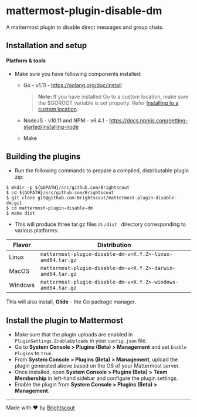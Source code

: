 # mattermost-plugin-disable-dm
A mattermost plugin to disable direct messages and group chats.

## Installation and setup
#### Platform & tools
- Make sure you have following components installed:

  * Go - v1.11 - https://golang.org/doc/install
    > **Note:** If you have installed Go to a custom location, make sure the $GOROOT variable is set properly. Refer [Installing to a custom location](https://golang.org/doc/install#install).

  * NodeJS - v10.11 and NPM - v6.4.1 - https://docs.npmjs.com/getting-started/installing-node

  * Make


## Building the plugins
- Run the following commands to prepare a compiled, distributable plugin zip:

```
$ mkdir -p ${GOPATH}/src/github.com/Brightscout
$ cd ${GOPATH}/src/github.com/Brightscout
$ git clone git@github.com:Brightscout/mattermost-plugin-disable-dm.git
$ cd mattermost-plugin-disable-dm
$ make dist
```


- This will produce three tar.gz files in `/dist ` directory corresponding to various platforms:

| Flavor  | Distribution |
|-------- | ------------ |
| Linux   | `mattermost-plugin-disable-dm-v<X.Y.Z>-linux-amd64.tar.gz`   |
| MacOS   | `mattermost-plugin-disable-dm-v<X.Y.Z>-darwin-amd64.tar.gz`  |
| Windows | `mattermost-plugin-disable-dm-v<X.Y.Z>-windows-amd64.tar.gz` |

This will also install, **Glide** - the Go package manager.

## Install the plugin to Mattermost
- Make sure that the plugin uploads are enabled in `PluginSettings.EnableUploads` in your `config.json` file.
- Go to **System Console > Plugins (Beta) > Management** and set `Enable Plugins` to `true`.
- From **System Console > Plugins (Beta) > Management**, upload the plugin generated above based on the OS of your Mattermost server.
- Once installed, open **System Console > Plugins (Beta) > Team Membership** in left-hand sidebar and configure the plugin settings.
- Enable the plugin from **System Console > Plugins (Beta) > Management**.

---

Made with &#9829; by [Brightscout](http://www.brightscout.com)
